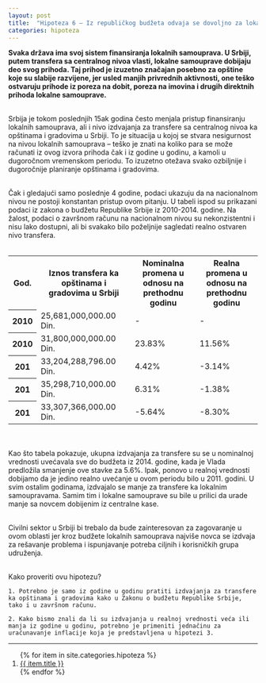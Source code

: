 ```yaml
---
layout: post
title:  "Hipoteza 6 – Iz republičkog budžeta odvaja se dovoljno za lokalni nivo"
categories: hipoteza
---
```


<div class="justify">
<b>Svaka država ima svoj sistem finansiranja lokalnih samouprava. U Srbiji, putem transfera sa centralnog nivoa vlasti, lokalne samouprave dobijaju deo svog prihoda. Taj prihod je izuzetno značajan posebno za opštine koje su slabije razvijene, jer usled manjih privrednih aktivnosti, one teško ostvaruju prihode iz poreza na dobit, poreza na imovina i drugih direktnih prihoda lokalne samouprave.</b> <br/><br/>

Srbija je tokom poslednjih 15ak godina često menjala pristup finansiranju lokalnih samouprava, ali i nivo izdvajanja za transfere sa centralnog nivoa ka opštinama i gradovima u Srbiji. To je situacija u kojoj se stvara nesigurnost na nivou lokalnih samouprava – teško je znati na koliko para se može računati iz ovog izvora prihoda čak i iz godine u godinu, a kamoli u dugoročnom vremenskom periodu. To izuzetno otežava svako ozbiljnije i dugoročnije planiranje opštinama i gradovima. <br/><br/>

Čak i gledajući samo poslednje 4 godine, podaci ukazuju da na nacionalnom nivou ne postoji konstantan pristup ovom pitanju. U tabeli ispod su prikazani podaci iz zakona o budžetu Republike Srbije iz 2010-2014. godine. Na žalost, podaci o završnom računu na nacionalnom nivou su nekonzistentni i nisu lako dostupni, ali bi svakako bilo poželjnije sagledati realno ostvaren nivo transfera.<br/><br/>

<table>
	<tr>
		<th>God.</th>
		<th>Iznos transfera ka opštinama i gradovima u Srbiji</th>
		<th>Nominalna promena u odnosu na prethodnu godinu</th>
		<th>Realna promena u odnosu na prethodnu godinu</th>
	</tr>
	<tr>
		<th>2010</th>
		<td>25,681,000,000.00 Din.</td>
		<td>-</td>
		<td>-</td>
	</tr>
	<tr>
		<th>2010</th>
		<td>31,800,000,000.00 Din.</td>
		<td>23.83%</td>
		<td>11.56%</td>
	</tr>
	<tr>
		<th>201</th>
		<td>33,204,288,796.00 Din.</td>
		<td>4.42%</td>
		<td>-3.14%</td>
	</tr>
	<tr>
		<th>201</th>
		<td>35,298,710,000.00 Din.</td>
		<td>6.31%</td>
		<td>-1.38%</td>
	</tr>
	<tr>
		<th>201</th>
		<td>33,307,366,000.00 Din.</td>
		<td>-5.64%</td>
		<td>-8.30%</td>
	</tr>
</table>

<br/><br/>
Kao što tabela pokazuje, ukupna izdvajanja za transfere su se u nominalnoj vrednosti uvećavala sve do budžeta iz 2014. godine, kada je Vlada predložila smanjenje ove stavke za 5.6%. Ipak, ponovo u realnoj vrednosti dobijamo da je jedino realno uvećanje u ovom periodu bilo u 2011. godini. U svim ostalim godinama, izdvajalo se manje za transfere ka lokalnim samoupravama. Samim tim i lokalne samouprave su bile u prilici da urade manje sa novcem dobijenim iz centralne kase.<br/><br/>

Civilni sektor u Srbiji bi trebalo da bude zainteresovan za zagovaranje u ovom oblasti jer kroz budžete lokalnih samouprava najviše novca se izdvaja za rešavanje problema i ispunjavanje potreba ciljnih i korisničkih grupa udruženja. <br/><br/> </div>



Kako proveriti ovu hipotezu?


	1. Potrebno je samo iz godine u godinu pratiti izdvajanja za transfere ka opštinama i gradovima kako u Zakonu o budžetu Republike Srbije, tako i u završnom računu.
	
	2. Kako bismo znali da li su izdvajanja u realnoj vrednosti veća ili manja iz godine u godinu, potrebno je primeniti jednačinu za uračunavanje inflacije koja je predstavljena u hipotezi 3.




<hr class="hr-style">
<ol>
{% for item in site.categories.hipoteza %}
<li><a href="{{site.baseurl}}{{item.url}}">{{ item.title }}</a></li>
{% endfor %}
</ol>